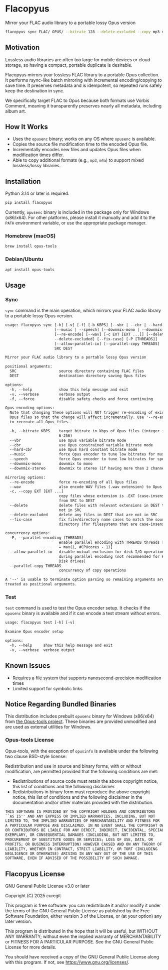 # Flacopyus

Mirror your FLAC audio library to a portable lossy Opus version

```sh
flacopyus sync FLAC/ OPUS/ --bitrate 128 --delete-excluded --copy mp3 m4a
```

## Motivation

Lossless audio libraries are often too large for mobile devices or cloud storage, so having a compact, portable duplicate is desirable.

Flacopyus mirrors your lossless FLAC library to a portable Opus collection.
It performs rsync-like batch mirroring with incremental encoding/copying to save time.
It preserves metadata and is idempotent, so repeated runs safely keep the destination in sync.

We specifically target FLAC to Opus because both formats use Vorbis Comment, meaning it transparently preserves nearly all metadata, including album art.

## How It Works

- Uses the `opusenc` binary; works on any OS where `opusenc` is available.
- Copies the source file modification time to the encoded Opus file.
- Incrementally encodes new files and updates Opus files when modification times differ.
- Able to copy additional formats (e.g., `mp3`, `m4a`) to support mixed lossless/lossy libraries.

## Installation

Python 3.14 or later is required.

```sh
pip install flacopyus
```

Currently, `opusenc` binary is included in the package only for Windows (x86/x64).
For other platforms, please install it manually and add it to the `PATH` environment variable, or use the appropriate package manager.

### Homebrew (macOS)

```sh
brew install opus-tools
```

### Debian/Ubuntu

```sh
apt install opus-tools
```

## Usage

### Sync

`sync` command is the main operation, which mirrors your FLAC audio library to a portable lossy Opus version.

```txt
usage: flacopyus sync [-h] [-v] [-f] [-b KBPS] [--vbr | --cbr | --hard-cbr]
                      [--music | --speech] [--downmix-mono | --downmix-stereo]
                      [--re-encode] [--wav] [-c EXT [EXT ...]] [--delete |
                      --delete-excluded] [--fix-case] [-P [THREADS]]
                      [--allow-parallel-io] [--parallel-copy THREADS]
                      SRC DEST

Mirror your FLAC audio library to a portable lossy Opus version

positional arguments:
  SRC                   source directory containing FLAC files
  DEST                  destination directory saving Opus files

options:
  -h, --help            show this help message and exit
  -v, --verbose         verbose output
  -f, --force           disable safety checks and force continuing

Opus encoding options:
  Note that changing these options will NOT trigger re-encoding of existing
  Opus files so that the change will affect incrementally. Use '--re-encode'
  to recreate all Opus files.

  -b, --bitrate KBPS    target bitrate in kbps of Opus files (integer in
                        6-256)
  --vbr                 use Opus variable bitrate mode
  --cbr                 use Opus constrained variable bitrate mode
  --hard-cbr            use Opus hard constant bitrate mode
  --music               force Opus encoder to tune low bitrates for music
  --speech              force Opus encoder to tune low bitrates for speech
  --downmix-mono        downmix to mono
  --downmix-stereo      downmix to stereo (if having more than 2 channels)

mirroring options:
  --re-encode           force re-encoding of all Opus files
  --wav                 also encode WAV files (.wav extension) to Opus files
  -c, --copy EXT [EXT ...]
                        copy files whose extension is .EXT (case-insensitive)
                        from SRC to DEST
  --delete              delete files with relevant extensions in DEST that are
                        not in SRC
  --delete-excluded     delete any files in DEST that are not in SRC
  --fix-case            fix file/directory name cases to match the source
                        directory (for filesystems that are case-insensitive)

concurrency options:
  -P, --parallel-encoding [THREADS]
                        enable parallel encoding with THREADS threads [THREADS
                        = max(1, #CPUcores - 1)]
  --allow-parallel-io   disable mutual exclusion for disk I/O operations
                        during parallel encoding (not recommended for Hard
                        Disk drives)
  --parallel-copy THREADS
                        concurrency of copy operations

A '--' is usable to terminate option parsing so remaining arguments are
treated as positional arguments.
```

### Test

`test` command is used to test the Opus encoder setup.
It checks if the `opusenc` binary is available and if it can encode a test stream without errors.

```txt
usage: flacopyus test [-h] [-v]

Examine Opus encoder setup

options:
  -h, --help     show this help message and exit
  -v, --verbose  verbose output
```

## Known Issues

- Requires a file system that supports nanosecond-precision modification times
- Limited support for symbolic links

## Notice Regarding Bundled Binaries

This distribution includes prebuilt `opusenc` binary for Windows (x86/x64) from [the Opus-tools project](https://opus-codec.org/downloads/).
These binaries are provided unmodified and are used as external utilities for Windows.

### Opus-tools License

Opus-tools, with the exception of `opusinfo` is available under the following two clause BSD-style license:

Redistribution and use in source and binary forms, with or without modification, are permitted provided that the following conditions are met:

- Redistributions of source code must retain the above copyright notice, this list of conditions and the following disclaimer.
- Redistributions in binary form must reproduce the above copyright notice, this list of conditions and the following disclaimer in the documentation and/or other materials provided with the distribution.

```txt
THIS SOFTWARE IS PROVIDED BY THE COPYRIGHT HOLDERS AND CONTRIBUTORS
``AS IS'' AND ANY EXPRESS OR IMPLIED WARRANTIES, INCLUDING, BUT NOT
LIMITED TO, THE IMPLIED WARRANTIES OF MERCHANTABILITY AND FITNESS FOR
A PARTICULAR PURPOSE ARE DISCLAIMED. IN NO EVENT SHALL THE COPYRIGHT OWNER
OR CONTRIBUTORS BE LIABLE FOR ANY DIRECT, INDIRECT, INCIDENTAL, SPECIAL,
EXEMPLARY, OR CONSEQUENTIAL DAMAGES (INCLUDING, BUT NOT LIMITED TO,
PROCUREMENT OF SUBSTITUTE GOODS OR SERVICES; LOSS OF USE, DATA, OR
PROFITS; OR BUSINESS INTERRUPTION) HOWEVER CAUSED AND ON ANY THEORY OF
LIABILITY, WHETHER IN CONTRACT, STRICT LIABILITY, OR TORT (INCLUDING
NEGLIGENCE OR OTHERWISE) ARISING IN ANY WAY OUT OF THE USE OF THIS
SOFTWARE, EVEN IF ADVISED OF THE POSSIBILITY OF SUCH DAMAGE.
```

## Flacopyus License

GNU General Public License v3.0 or later

Copyright (C) 2025 curegit

This program is free software: you can redistribute it and/or modify it under the terms of the GNU General Public License as published by the Free Software Foundation, either version 3 of the License, or (at your option) any later version.

This program is distributed in the hope that it will be useful, but WITHOUT ANY WARRANTY; without even the implied warranty of MERCHANTABILITY or FITNESS FOR A PARTICULAR PURPOSE.
See the GNU General Public License for more details.

You should have received a copy of the GNU General Public License along with this program.
If not, see <https://www.gnu.org/licenses/>.

